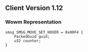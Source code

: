 ## Client Version 1.12

### Wowm Representation
```rust,ignore
smsg SMSG_MOVE_SET_HOVER = 0x00F4 {
    PackedGuid guid;    
    u32 counter;    
}

```
